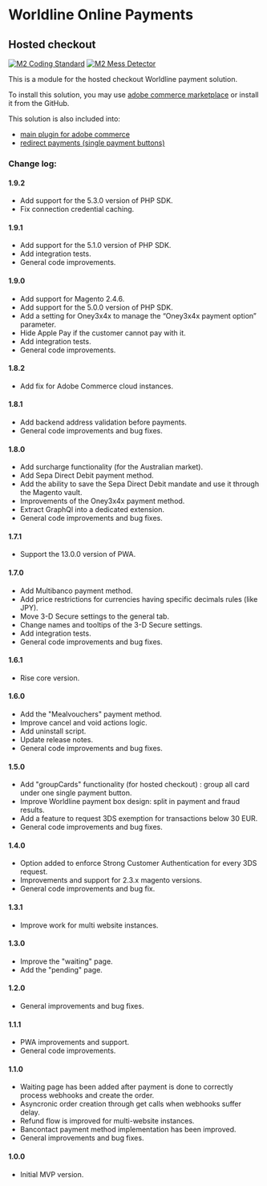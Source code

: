 # Worldline Online Payments

## Hosted checkout

[![M2 Coding Standard](https://github.com/wl-online-payments-direct/plugin-magento-hostedcheckout/actions/workflows/coding-standard.yml/badge.svg?branch=develop)](https://github.com/wl-online-payments-direct/plugin-magento-hostedcheckout/actions/workflows/coding-standard.yml)
[![M2 Mess Detector](https://github.com/wl-online-payments-direct/plugin-magento-hostedcheckout/actions/workflows/mess-detector.yml/badge.svg?branch=develop)](https://github.com/wl-online-payments-direct/plugin-magento-hostedcheckout/actions/workflows/mess-detector.yml)

This is a module for the hosted checkout Worldline payment solution.

To install this solution, you may use
[adobe commerce marketplace](https://marketplace.magento.com/worldline-module-magento-payment.html)
or install it from the GitHub.

This solution is also included into:
- [main plugin for adobe commerce](https://github.com/wl-online-payments-direct/plugin-magento)
- [redirect payments (single payment buttons)](https://github.com/wl-online-payments-direct/plugin-magento-redirect-payments)

### Change log:

#### 1.9.2
- Add support for the 5.3.0 version of PHP SDK.
- Fix connection credential caching.

#### 1.9.1
- Add support for the 5.1.0 version of PHP SDK.
- Add integration tests.
- General code improvements.

#### 1.9.0
- Add support for Magento 2.4.6.
- Add support for the 5.0.0 version of PHP SDK.
- Add a setting for Oney3x4x to manage the “Oney3x4x payment option” parameter.
- Hide Apple Pay if the customer cannot pay with it.
- Add integration tests.
- General code improvements.

#### 1.8.2
- Add fix for Adobe Commerce cloud instances.

#### 1.8.1
- Add backend address validation before payments.
- General code improvements and bug fixes.

#### 1.8.0
- Add surcharge functionality (for the Australian market).
- Add Sepa Direct Debit payment method.
- Add the ability to save the Sepa Direct Debit mandate and use it through the Magento vault.
- Improvements of the Oney3x4x payment method.
- Extract GraphQl into a dedicated extension.
- General code improvements and bug fixes.

#### 1.7.1
- Support the 13.0.0 version of PWA.

#### 1.7.0
- Add Multibanco payment method.
- Add price restrictions for currencies having specific decimals rules (like JPY).
- Move 3-D Secure settings to the general tab.
- Change names and tooltips of the 3-D Secure settings.
- Add integration tests.
- General code improvements and bug fixes.

#### 1.6.1
- Rise core version.

#### 1.6.0
- Add the "Mealvouchers" payment method.
- Improve cancel and void actions logic.
- Add uninstall script.
- Update release notes.
- General code improvements and bug fixes.

#### 1.5.0
- Add "groupCards" functionality (for hosted checkout) : group all card under one single payment button.
- Improve Worldline payment box design: split in payment and fraud results.
- Add a feature to request 3DS exemption for transactions below 30 EUR.
- General code improvements and bug fixes.

#### 1.4.0
- Option added to enforce Strong Customer Authentication for every 3DS request.
- Improvements and support for 2.3.x magento versions.
- General code improvements and bug fix.

#### 1.3.1
- Improve work for multi website instances.

#### 1.3.0
- Improve the "waiting" page.
- Add the "pending" page.

#### 1.2.0
- General improvements and bug fixes.

#### 1.1.1
- PWA improvements and support.
- General code improvements.

#### 1.1.0
- Waiting page has been added after payment is done to correctly process webhooks and create the order.
- Asyncronic order creation through get calls when webhooks suffer delay.
- Refund flow is improved for multi-website instances.
- Bancontact payment method implementation has been improved.
- General improvements and bug fixes.

#### 1.0.0
- Initial MVP version.
